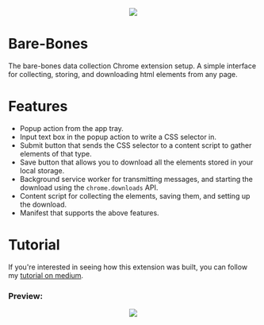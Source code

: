 <p align="center">
  <img src="https://github.com/Connor56/bare-bones-collector/assets/34070858/4538e1cd-7dc4-447b-af56-a3bc50d47165"/>
</p>


# Bare-Bones

The bare-bones data collection Chrome extension setup. A simple interface for collecting, storing, and downloading html elements from any page.

# Features

- Popup action from the app tray.
- Input text box in the popup action to write a CSS selector in.
- Submit button that sends the CSS selector to a content script to gather elements of that type.
- Save button that allows you to download all the elements stored in your local storage.
- Background service worker for transmitting messages, and starting the download using the `chrome.downloads` API.
- Content script for collecting the elements, saving them, and setting up the download.
- Manifest that supports the above features.

# Tutorial

If you're interested in seeing how this extension was built, you can follow my [tutorial on medium](https://medium.com/@dr.connor/building-a-basic-data-collection-chrome-extension-a2c9075ca876).


### Preview:
<p align="center">
<a href="(https://github.com/Connor56/bare-bones-collector/assets/34070858/35ae7bfc-4353-431c-a132-ce1b9b10a9ad)">
  <img src="https://github.com/Connor56/bare-bones-collector/assets/34070858/35ae7bfc-4353-431c-a132-ce1b9b10a9ad">
</a>
</p>
